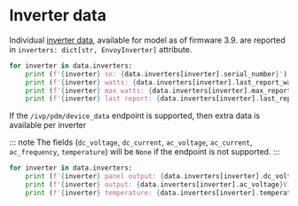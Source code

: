 # Inverter data

Individual [inverter data](#pyenphase.models.inverter.EnvoyInverter), available for model as of firmware 3.9. are reported in `inverters: dict[str, EnvoyInverter]` attribute.

```python
for inverter in data.inverters:
    print (f'{inverter} sn: {data.inverters[inverter].serial_number}')
    print (f'{inverter} watts: {data.inverters[inverter].last_report_watts}')
    print (f'{inverter} max watts: {data.inverters[inverter].max_report_watts}')
    print (f'{inverter} last report: {data.inverters[inverter].last_report_date}')
```

If the `/ivp/pdm/device_data` endpoint is supported, then extra data is available per inverter

::: note
  The fields (`dc_voltage`, `dc_current`, `ac_voltage`, `ac_current`, `ac_frequency`, `temperature`) will be `None` if the endpoint is not supported.
:::

```python
for inverter in data.inverters:
    print (f'{inverter} panel output: {data.inverters[inverter].dc_voltage}V @ {data.inverters[inverter].dc_current}A')
    print (f'{inverter} output: {data.inverters[inverter].ac_voltage}V @ {data.inverters[inverter].ac_current}A {data.inverters[inverter].ac_frequency}Hz')
    print (f'{inverter} temperature: {data.inverters[inverter].temperature}°C')
```
